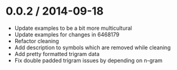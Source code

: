 
0.0.2 / 2014-09-18
==================

 * Update examples to be a bit more multicultural
 * Update examples for changes in 6468179
 * Refactor cleaning
 * Add description to symbols which are removed while cleaning
 * Add pretty formatted trigram data
 * Fix double padded trigram issues by depending on n-gram
